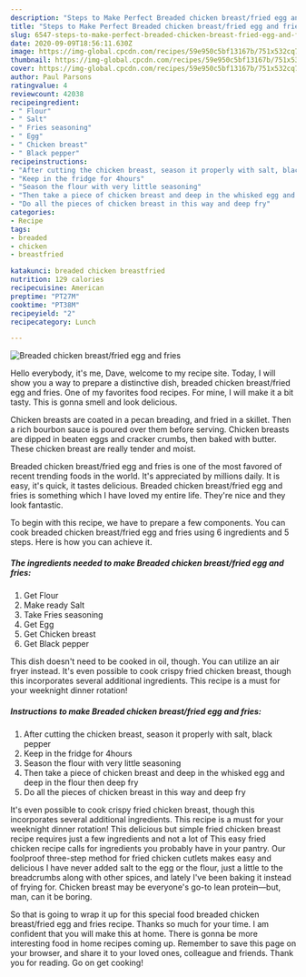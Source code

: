```yaml
---
description: "Steps to Make Perfect Breaded chicken breast/fried egg and fries"
title: "Steps to Make Perfect Breaded chicken breast/fried egg and fries"
slug: 6547-steps-to-make-perfect-breaded-chicken-breast-fried-egg-and-fries
date: 2020-09-09T18:56:11.630Z
image: https://img-global.cpcdn.com/recipes/59e950c5bf13167b/751x532cq70/breaded-chicken-breastfried-egg-and-fries-recipe-main-photo.jpg
thumbnail: https://img-global.cpcdn.com/recipes/59e950c5bf13167b/751x532cq70/breaded-chicken-breastfried-egg-and-fries-recipe-main-photo.jpg
cover: https://img-global.cpcdn.com/recipes/59e950c5bf13167b/751x532cq70/breaded-chicken-breastfried-egg-and-fries-recipe-main-photo.jpg
author: Paul Parsons
ratingvalue: 4
reviewcount: 42038
recipeingredient:
- " Flour"
- " Salt"
- " Fries seasoning"
- " Egg"
- " Chicken breast"
- " Black pepper"
recipeinstructions:
- "After cutting the chicken breast, season it properly with salt, black pepper"
- "Keep in the fridge for 4hours"
- "Season the flour with very little seasoning"
- "Then take a piece of chicken breast and deep in the whisked egg and deep in the flour then deep fry"
- "Do all the pieces of chicken breast in this way and deep fry"
categories:
- Recipe
tags:
- breaded
- chicken
- breastfried

katakunci: breaded chicken breastfried 
nutrition: 129 calories
recipecuisine: American
preptime: "PT27M"
cooktime: "PT38M"
recipeyield: "2"
recipecategory: Lunch

---
```



![Breaded chicken breast/fried egg and fries](https://img-global.cpcdn.com/recipes/59e950c5bf13167b/751x532cq70/breaded-chicken-breastfried-egg-and-fries-recipe-main-photo.jpg)

Hello everybody, it's me, Dave, welcome to my recipe site. Today, I will show you a way to prepare a distinctive dish, breaded chicken breast/fried egg and fries. One of my favorites food recipes. For mine, I will make it a bit tasty. This is gonna smell and look delicious.

Chicken breasts are coated in a pecan breading, and fried in a skillet. Then a rich bourbon sauce is poured over them before serving. Chicken breasts are dipped in beaten eggs and cracker crumbs, then baked with butter. These chicken breast are really tender and moist.

Breaded chicken breast/fried egg and fries is one of the most favored of recent trending foods in the world. It's appreciated by millions daily. It is easy, it's quick, it tastes delicious. Breaded chicken breast/fried egg and fries is something which I have loved my entire life. They're nice and they look fantastic.


To begin with this recipe, we have to prepare a few components. You can cook breaded chicken breast/fried egg and fries using 6 ingredients and 5 steps. Here is how you can achieve it.

<!--inarticleads1-->

##### The ingredients needed to make Breaded chicken breast/fried egg and fries:

1. Get  Flour
1. Make ready  Salt
1. Take  Fries seasoning
1. Get  Egg
1. Get  Chicken breast
1. Get  Black pepper


This dish doesn&#39;t need to be cooked in oil, though. You can utilize an air fryer instead. It&#39;s even possible to cook crispy fried chicken breast, though this incorporates several additional ingredients. This recipe is a must for your weeknight dinner rotation! 

<!--inarticleads2-->

##### Instructions to make Breaded chicken breast/fried egg and fries:

1. After cutting the chicken breast, season it properly with salt, black pepper
1. Keep in the fridge for 4hours
1. Season the flour with very little seasoning
1. Then take a piece of chicken breast and deep in the whisked egg and deep in the flour then deep fry
1. Do all the pieces of chicken breast in this way and deep fry


It&#39;s even possible to cook crispy fried chicken breast, though this incorporates several additional ingredients. This recipe is a must for your weeknight dinner rotation! This delicious but simple fried chicken breast recipe requires just a few ingredients and not a lot of This easy fried chicken recipe calls for ingredients you probably have in your pantry. Our foolproof three-step method for fried chicken cutlets makes easy and delicious I have never added salt to the egg or the flour, just a little to the breadcrumbs along with other spices, and lately I&#39;ve been baking it instead of frying for. Chicken breast may be everyone&#39;s go-to lean protein—but, man, can it be boring. 

So that is going to wrap it up for this special food breaded chicken breast/fried egg and fries recipe. Thanks so much for your time. I am confident that you will make this at home. There is gonna be more interesting food in home recipes coming up. Remember to save this page on your browser, and share it to your loved ones, colleague and friends. Thank you for reading. Go on get cooking!
